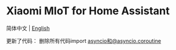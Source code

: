 # Xiaomi MIoT for Home Assistant

简体中文 | [English](https://github.com/ha0y/xiaomi_miot_raw/blob/add-miot-support/README_en.md)

更新了代码：
删除所有代码import asyncio和@asyncio.coroutine
